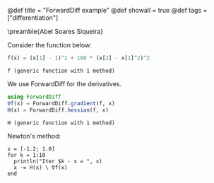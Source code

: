 @def title = "ForwardDiff example"
@def showall = true
@def tags = ["differentiation"]

\preamble{Abel Soares Siqueira}



Consider the function below:

```julia
f(x) = (x[1] - 1)^2 + 100 * (x[2] - x[1]^2)^2
```

```
f (generic function with 1 method)
```





We use ForwardDiff for the derivatives.

```julia
using ForwardDiff
∇f(x) = ForwardDiff.gradient(f, x)
H(x) = ForwardDiff.hessian(f, x)
```

```
H (generic function with 1 method)
```





Newton's method:

```
x = [-1.2; 1.0]
for k = 1:10
  println("Iter $k - x = ", x)
  x -= H(x) \ ∇f(x)
end
```
